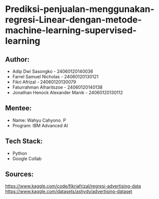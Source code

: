 # Prediksi-penjualan-menggunakan-regresi-Linear-dengan-metode-machine-learning-supervised-learning

## Author:
- Adip Dwi Sasongko - 24060120140036
- Farrel Samuel Nicholas - 24060120130121
- Fikri Afrizal - 24060120130079
- Faturrahman Alharitszoe - 24060120140138
- Jonathan Henock Alexander Manik - 24060120130112
  
## Mentee:
- Name: Wahyu Cahyono. P
- Program: IBM Advanced AI

## Tech Stack:
- Python
- Google Collab

## Sources:
https://www.kaggle.com/code/fikriafrizal/regresi-advertising-data
https://www.kaggle.com/datasets/ashydv/advertising-dataset
